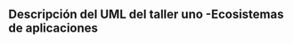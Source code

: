 Descripción del UML del taller uno -Ecosistemas de aplicaciones
-------------------------------------------------------------
